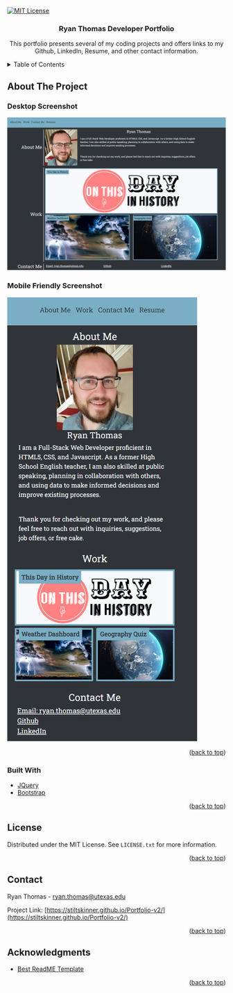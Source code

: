 <div id="top"></div>

[![MIT License][license-shield]][license-url]



<h3 align="center">Ryan Thomas Developer Portfolio</h3>

  <p align="center">
    This portfolio presents several of my coding projects and offers links to my Github, LinkedIn, Resume, and other contact information.
    <br />
</div>



<!-- TABLE OF CONTENTS -->
<details>
  <summary>Table of Contents</summary>
  <ol>
    <li>
      <a href="#about-the-project">About The Project</a>
      <ul>
        <li><a href="#built-with">Built With</a></li>
      </ul>
    </li>
    <li><a href="#license">License</a></li>
    <li><a href="#contact">Contact</a></li>
    <li><a href="#acknowledgments">Acknowledgments</a></li>
  </ol>
</details>



<!-- ABOUT THE PROJECT -->
## About The Project

### Desktop Screenshot
[![Portfolio Screen Shot][product-screenshot]](https://stiltskinner.github.io/Portfolio-v2/)

### Mobile Friendly Screenshot
[![Mobile Portfolio Screen Shot][mobile-product-screenshot]](https://stiltskinner.github.io/Portfolio-v2/)

<p align="right">(<a href="#top">back to top</a>)</p>



### Built With

* [JQuery](https://jquery.com)
* [Bootstrap](https://getbootstrap.com/)

<p align="right">(<a href="#top">back to top</a>)</p>

<!-- LICENSE -->
## License

Distributed under the MIT License. See `LICENSE.txt` for more information.

<p align="right">(<a href="#top">back to top</a>)</p>



<!-- CONTACT -->
## Contact

Ryan Thomas - ryan.thomas@utexas.edu

Project Link: [https://stiltskinner.github.io/Portfolio-v2/](https://stiltskinner.github.io/Portfolio-v2/)

<p align="right">(<a href="#top">back to top</a>)</p>



<!-- ACKNOWLEDGMENTS -->
## Acknowledgments

* [Best ReadME Template](https://github.com/othneildrew/Best-README-Template)

<p align="right">(<a href="#top">back to top</a>)</p>



<!-- MARKDOWN LINKS & IMAGES -->
<!-- https://www.markdownguide.org/basic-syntax/#reference-style-links -->
[license-shield]: https://img.shields.io/github/license/Stiltskinner/Portfolio-v2.svg?style=for-the-badge
[license-url]: https://github.com/Stiltskinner/Portfolio-v2/blob/main/LICENSE
[product-screenshot]: https://github.com/Stiltskinner/Portfolio-v2/blob/main/Assets/images/Portfolio%20Screenshot.png
[mobile-product-screenshot]: https://github.com/Stiltskinner/Portfolio-v2/blob/main/Assets/images/Mobile-portfolio-screenshot.png